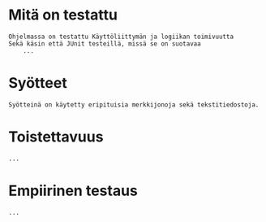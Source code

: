 # Mitä on testattu
	Ohjelmassa on testattu Käyttöliittymän ja logiikan toimivuutta
	Sekä käsin että JUnit testeillä, missä se on suotavaa
		...
	
# Syötteet
	Syötteinä on käytetty eripituisia merkkijonoja sekä tekstitiedostoja.

# Toistettavuus
	...
	

# Empiirinen testaus
	... 
